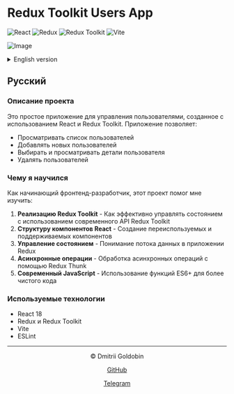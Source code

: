 # Redux Toolkit Users App

![React](https://img.shields.io/badge/React-20232A?style=for-the-badge&logo=react&logoColor=61DAFB)
![Redux](https://img.shields.io/badge/Redux-764ABC?style=for-the-badge&logo=redux&logoColor=fff)
![Redux Toolkit](https://img.shields.io/badge/Redux%20Toolkit-764ABC?style=for-the-badge&logo=redux&logoColor=fff)
![Vite](https://img.shields.io/badge/Vite-646CFF?style=for-the-badge&logo=vite&logoColor=white)

![Image](https://github.com/user-attachments/assets/c489c9c2-b68a-4aee-8622-41b00fea3b47)


<details>
  <summary>English version</summary>
  
### Project Description

This is a simple user management application built with React and Redux Toolkit. The app allows users to:

- View a list of users
- Add new users
- Select and view user details
- Delete users

### What I Learned

As a junior front-end developer, this project helped me learn:

1. **Redux Toolkit Implementation** - How to efficiently manage state using Redux Toolkit's modern API
2. **React Component Structure** - Creating reusable and maintainable components
3. **State Management** - Understanding the flow of data in a Redux application
4. **Async Operations** - Handling asynchronous operations with Redux Thunk
5. **Modern JavaScript** - Using ES6+ features for cleaner code

### Technologies Used

- React 18
- Redux & Redux Toolkit
- Vite
- ESLint

---

</details>
  


## Русский

### Описание проекта

Это простое приложение для управления пользователями, созданное с использованием React и Redux Toolkit. Приложение позволяет:

- Просматривать список пользователей
- Добавлять новых пользователей
- Выбирать и просматривать детали пользователя
- Удалять пользователей

### Чему я научился

Как начинающий фронтенд-разработчик, этот проект помог мне изучить:

1. **Реализацию Redux Toolkit** - Как эффективно управлять состоянием с использованием современного API Redux Toolkit
2. **Структуру компонентов React** - Создание переиспользуемых и поддерживаемых компонентов
3. **Управление состоянием** - Понимание потока данных в приложении Redux
4. **Асинхронные операции** - Обработка асинхронных операций с помощью Redux Thunk
5. **Современный JavaScript** - Использование функций ES6+ для более чистого кода

### Используемые технологии

- React 18
- Redux и Redux Toolkit
- Vite
- ESLint

---

<div align="center">
  <p>&copy; Dmitrii Goldobin</p>
  <a href='https://github.com/PixelShino' target='_blank' rel='noopener noreferrer'>
    <p><i class="fab fa-github"></i> GitHub</p>
  </a>
  <a href='https://t.me/PixelShino' target='_blank' rel='noopener noreferrer'>
    <p><i class="fab fa-telegram"></i> Telegram</p>
  </a>
</div>
